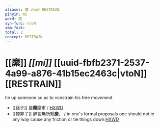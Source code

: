 ```yaml
---
aliases: 縻 vtoN RESTRAIN
pinyin: mí
word: 縻
syn-func: vtoN
sem-feat: 
total: 2
concept: RESTRAIN 
---
```

# [[縻]] *[[mí]]*  [[uuid-fbfb2371-2537-4a99-a876-41b15ec2463c|vtoN]] [[RESTRAIN]]
tie up someone so as to constrain his free movement
 - [[孫子]] 是**縻**縻軍 / [HXWD](https://hxwd.org/textview.html?location=KR3b0003_tls_003-5a.5)
 - [[韓非子]] 辭言無所繫**縻**， / in one's formal proposals one should not in any way cause any friction or tie things down:[HXWD](https://hxwd.org/textview.html?location=KR3c0005_tls_012-20a.9)